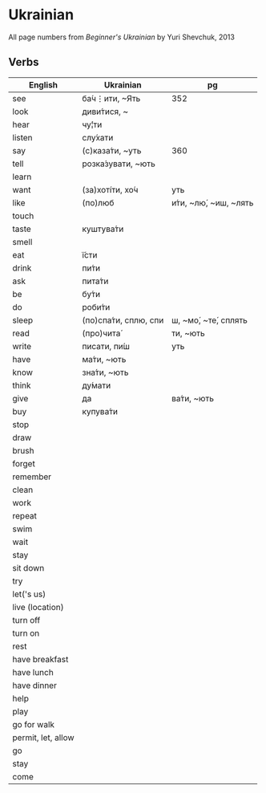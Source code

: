 Ukrainian
=========

All page numbers from _Beginner's Ukrainian_ by Yuri Shevchuk, 2013

Verbs
-----

| English                 | Ukrainian                            | pg  |
| ----------------------- | ------------------------------------ | ----|
| see                     | ба́ч⋮ити, ~Ять                        | 352 |
| look                    | диви́тися, ~                          |     |
| hear                    | чу́¦ти                                |     |
| listen                  | слу́хати                              |     |
| say                     | (с)каза́ти, ~уть                      | 360 |
| tell                    | розка́зувати, ~ють                    |     |
| learn                   | 
| want                    | (за)хоті́ти, хо́ч|уть                  | 385 |
| like                    | (по)люб|и́ти, ~лю́, ~иш, ~лять         | 364 |
| touch                   | 
| taste                   | куштува́ти                            |     |
| smell                   |
| eat                     | ї́сти
| drink                   | пи́ти
| ask                     | пита́ти
| be                      | бу́ти
| do                      | роби́ти
| sleep                   | (по)спа́ти, сплю, спи|ш, ~мо́, ~те́, сплять | 379 |
| read                    | (про)чита́|ти, ~ють                   | 386 | 
| write                   | писати, пи́ш|уть                      |     |
| have                    | ма́ти, ~ють
| know                    | зна́ти, ~ють
| think                   | ду́мати
| give                    | да|ва́ти, ~ють                        | 353 |
| buy                     | купува́ти
| stop
| draw
| brush
| forget
| remember
| clean
| work
| repeat
| swim
| wait
| stay
| sit down
| try
| let('s us)
| live (location)
| turn off
| turn on
| rest
| have breakfast
| have lunch
| have dinner
| help
| play
| go for walk
| permit, let, allow
| go
| stay
| come

